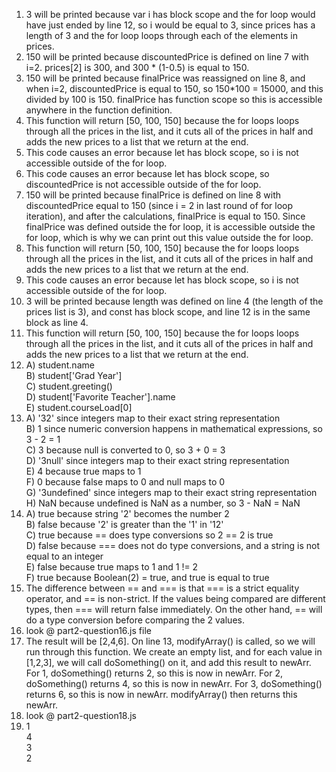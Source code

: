 1. 3 will be printed because var i has block scope and the for loop would have just ended by line 12, so i would be equal to 3, since prices has a length of 3 and the for loop loops through each of the elements in prices. 
2. 150 will be printed because discountedPrice is defined on line 7 with i=2. prices[2] is 300, and 300 * (1-0.5) is equal to 150. 
3. 150 will be printed because finalPrice was reassigned on line 8, and when i=2, discountedPrice is equal to 150, so 150*100 = 15000, and this divided by 100 is 150. finalPrice has function scope so this is accessible anywhere in the function definition. 
4. This function will return [50, 100, 150] because the for loops loops through all the prices in the list, and it cuts all of the prices in half and adds the new prices to a list that we return at the end.
5. This code causes an error because let has block scope,  so i is not accessible outside of the for loop.
6. This code causes an error because let has block scope, so discountedPrice is not accessible outside of the for loop.
7. 150 will be printed because finalPrice is defined on line 8 with discountedPrice equal to 150 (since i = 2 in last round of for loop iteration), and after the calculations, finalPrice is equal to 150. Since finalPrice was defined outside the for loop, it is accessible outside the for loop, which is why we can print out this value outside the for loop.
8. This function will return [50, 100, 150] because the for loops loops through all the prices in the list, and it cuts all of the prices in half and adds the new prices to a list that we return at the end.
9. This code causes an error because let has block scope, so i is not accessible outside of the for loop.
10. 3 will be printed because length was defined on line 4 (the length of the prices list is 3), and const has block scope, and line 12 is in the same block as line 4.
11. This function will return [50, 100, 150] because the for loops loops through all the prices in the list, and it cuts all of the prices in half and adds the new prices to a list that we return at the end.
12. A) student.name\
    B) student['Grad Year']\
    C) student.greeting()\
    D) student['Favorite Teacher'].name\
    E) student.courseLoad[0]
13.
    A) '32' since integers map to their exact string representation\
    B) 1 since numeric conversion happens in mathematical expressions, so 3 - 2 = 1\
    C) 3 because null is converted to 0, so 3 + 0 = 3\
    D) '3null' since integers map to their exact string representation\
    E) 4 because true maps to 1\
    F) 0 because false maps to 0 and null maps to 0\
    G) '3undefined' since integers map to their exact string representation\
    H) NaN because undefined is NaN as a number, so 3 - NaN = NaN
14. A) true because string '2' becomes the number 2\
    B) false because '2' is greater than the '1' in '12'\
    C) true because == does type conversions so 2 == 2 is true\
    D) false because === does not do type conversions, and a string is not equal to an integer\
    E) false because true maps to 1 and 1 != 2\
    F) true because Boolean(2) = true, and true is equal to true
15. The difference between == and === is that === is a strict equality operator, and == is non-strict. If the values being compared are different types, then === will return false immediately. On the other hand, == will do a type conversion before comparing the 2 values.
16. look @ part2-question16.js file
17. The result will be [2,4,6]. On line 13, modifyArray() is called, so we will run through this function. We create an empty list, and for each value in [1,2,3], we will call doSomething() on it, and add this result to newArr. For 1, doSomething() returns 2, so this is now in newArr. For 2, doSomething() returns 4, so this is now in newArr. For 3, doSomething() returns 6, so this is now in newArr. modifyArray() then returns this newArr.
18. look @ part2-question18.js
19. 1 \
    4 \
    3 \
    2 
